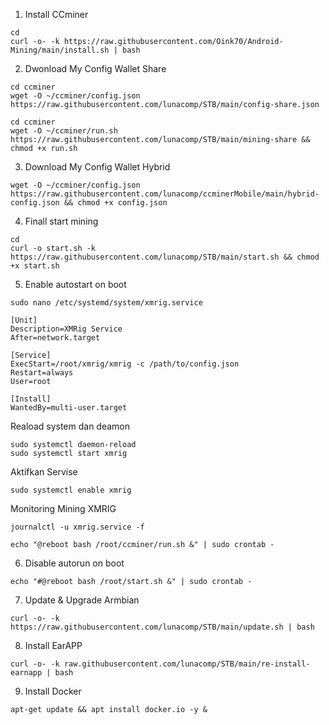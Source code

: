 1. Install CCminer

```
cd
curl -o- -k https://raw.githubusercontent.com/Oink70/Android-Mining/main/install.sh | bash
```
2. Dwonload My Config Wallet Share
```
cd ccminer
wget -O ~/ccminer/config.json https://raw.githubusercontent.com/lunacomp/STB/main/config-share.json
````
````
cd ccminer
wget -O ~/ccminer/run.sh https://raw.githubusercontent.com/lunacomp/STB/main/mining-share && chmod +x run.sh
````
3. Download My Config Wallet Hybrid

```cd ccminer
wget -O ~/ccminer/config.json https://raw.githubusercontent.com/lunacomp/ccminerMobile/main/hybrid-config.json && chmod +x config.json
```

4. Finall start mining
```
cd
curl -o start.sh -k https://raw.githubusercontent.com/lunacomp/STB/main/start.sh && chmod +x start.sh
```
5. Enable autostart on boot

```
sudo nano /etc/systemd/system/xmrig.service
```
```
[Unit]
Description=XMRig Service
After=network.target

[Service]
ExecStart=/root/xmrig/xmrig -c /path/to/config.json
Restart=always
User=root

[Install]
WantedBy=multi-user.target

```
Reaload system dan deamon
```
sudo systemctl daemon-reload
sudo systemctl start xmrig
```
Aktifkan Servise
```
sudo systemctl enable xmrig
```
Monitoring Mining XMRIG
```
journalctl -u xmrig.service -f
```

```
echo "@reboot bash /root/ccminer/run.sh &" | sudo crontab -
```

6. Disable autorun on boot
```
echo "#@reboot bash /root/start.sh &" | sudo crontab -
```
7. Update & Upgrade Armbian
```
curl -o- -k https://raw.githubusercontent.com/lunacomp/STB/main/update.sh | bash
```

8. Install EarAPP
```
curl -o- -k raw.githubusercontent.com/lunacomp/STB/main/re-install-earnapp | bash

```

9. Install Docker
```
apt-get update && apt install docker.io -y &
```

